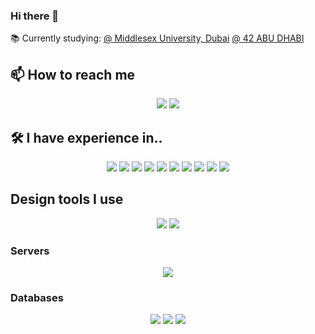 ### Hi there 👋

📚 Currently studying:
<a href="https://www.mdx.ac.ae">@ Middlesex University, Dubai</a>
<a href="https://42abudhabi.ae">@ 42 ABU DHABI</a>

## 📫 How to reach me

<p align="center">
<a href="https://instagram.com/iikyc"><img src="https://img.shields.io/badge/<iikyc>%20-%23E4405F.svg?&style=for-the-badge&logo=Instagram&logoColor=white"/></a>
<a href="https://instagram.com//swiftbyk"><img src="https://img.shields.io/badge/<swiftbyk>%20-%23E4405F.svg?&style=for-the-badge&logo=Instagram&logoColor=white"/></a>
</p>

## 🛠 I have experience in..

<div align="center">
<img src="https://img.shields.io/badge/javascript%20-%23323330.svg?&style=for-the-badge&logo=javascript&logoColor=%23F7DF1E"/>

<img src="https://img.shields.io/badge/html5%20-%23E34F26.svg?&style=for-the-badge&logo=html5&logoColor=white"/>

<img src="https://img.shields.io/badge/css3%20-%231572B6.svg?&style=for-the-badge&logo=css3&logoColor=white"/>

<img src="https://img.shields.io/badge/python%20-%2314354C.svg?&style=for-the-badge&logo=python&logoColor=white"/>

<img src="https://img.shields.io/badge/c%20-%2300599C.svg?&style=for-the-badge&logo=c&logoColor=white"/>

<img src="https://img.shields.io/badge/c++%20-%2300599C.svg?&style=for-the-badge&logo=c%2B%2B&ogoColor=white"/>

<img src="https://img.shields.io/badge/java-%23ED8B00.svg?&style=for-the-badge&logo=java&logoColor=white"/>

<img src="https://img.shields.io/badge/swift-%23FA7343.svg?&style=for-the-badge&logo=swift&logoColor=white"/>

<img src="https://img.shields.io/badge/markdown-%23000000.svg?&style=for-the-badge&logo=markdown&logoColor=white"/>

<img src="https://img.shields.io/badge/shell_script%20-%23121011.svg?&style=for-the-badge&logo=gnu-bash&logoColor=white"/>
</div>

## Design tools I use

<div align="center">
<img src="https://img.shields.io/badge/adobe%20photoshop%20-%2331A8FF.svg?&style=for-the-badge&logo=adobe%20photoshop&logoColor=white"/>

<img src="https://img.shields.io/badge/figma%20-%23F24E1E.svg?&style=for-the-badge&logo=figma&logoColor=white"/>
</div>

### Servers

<div align="center">
<img src="https://img.shields.io/badge/apache%20-%23D42029.svg?&style=for-the-badge&logo=apache&logoColor=white"/>
</div>

### Databases
<div align="center">
<img src="https://img.shields.io/badge/mysql-%2300f.svg?&style=for-the-badge&logo=mysql&logoColor=white"/>

<img src="https://img.shields.io/badge/docker%20-%230db7ed.svg?&style=for-the-badge&logo=docker&logoColor=white"/>

<img src="https://img.shields.io/badge/kubernetes%20-%23326ce5.svg?&style=for-the-badge&logo=kubernetes&logoColor=white"/>

</div>
